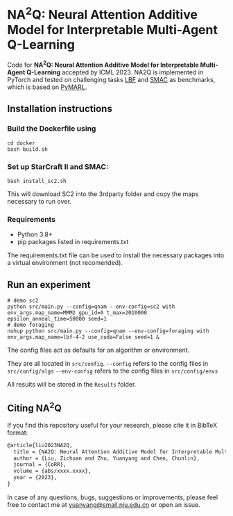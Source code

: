 # NA<sup>2</sup>Q: Neural Attention Additive Model for Interpretable Multi-Agent Q-Learning

Code for **NA<sup>2</sup>Q: Neural Attention Additive Model for Interpretable Multi-Agent Q-Learning** accepted by ICML 2023. NA2Q is implemented in PyTorch and tested on challenging tasks [LBF](https://github.com/semitable/lb-foraging) and [SMAC](https://github.com/oxwhirl/smac) as benchmarks, which is based on [PyMARL](https://github.com/oxwhirl/pymarl).

## Installation instructions
### Build the Dockerfile using 

```shell
cd docker
bash build.sh
```

### Set up StarCraft II and SMAC:

```shell
bash install_sc2.sh
```

This will download SC2 into the 3rdparty folder and copy the maps necessary to run over.
### Requirements
- Python 3.8+
- pip packages listed in requirements.txt

The requirements.txt file can be used to install the necessary packages into a virtual environment (not recomended).

## Run an experiment 

```shell
# demo sc2
python src/main.py --config=qnam --env-config=sc2 with env_args.map_name=MMM2 gpu_id=0 t_max=2010000 epsilon_anneal_time=50000 seed=1
# demo foraging
nohup python src/main.py --config=qnam --env-config=foraging with env_args.map_name=lbf-4-2 use_cuda=False seed=1 &
```

The config files act as defaults for an algorithm or environment. 

They are all located in `src/config`.
`--config` refers to the config files in `src/config/algs`
`--env-config` refers to the config files in `src/config/envs`

All results will be stored in the `Results` folder.

## Citing NA<sup>2</sup>Q

If you find this repository useful for your research, please cite it in BibTeX format:

```tex
@article{liu2023NA2Q,
  title = {NA2Q: Neural Attention Additive Model for Interpretable Multi-Agent Q-Learning},
  author = {Liu, Zichuan and Zhu, Yuanyang and Chen, Chunlin},
  journal = {CoRR},
  volume = {abs/xxxx.xxxx},
  year = {2023},
}
```
In case of any questions, bugs, suggestions or improvements, please feel free to contact me at yuanyang@smail.nju.edu.cn or open an issue.
